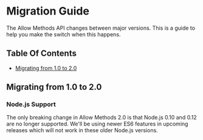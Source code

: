 
Migration Guide
===============

The Allow Methods API changes between major versions. This is a guide to help you make the switch when this happens.


Table Of Contents
-----------------

- [Migrating from 1.0 to 2.0](#migrating-from-10-to-20)


Migrating from 1.0 to 2.0
-------------------------

### Node.js Support

The only breaking change in Allow Methods 2.0 is that Node.js 0.10 and 0.12 are no longer supported. We'll be using newer ES6 features in upcoming releases which will not work in these older Node.js versions.

